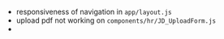 - responsiveness of navigation in `app/layout.js`
- upload pdf not working on `components/hr/JD_UploadForm.js`
-